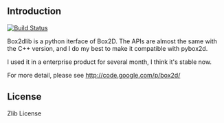 ## Introduction
[![Build Status](https://travis-ci.org/layzerar/box2dlib.png?branch=dev)](https://travis-ci.org/layzerar/box2dlib)

Box2dlib is a python iterface of Box2D. The APIs are almost the same
with the C++ version, and I do my best to make it compatible with
pybox2d.

I used it in a enterprise product for several month, I think it's
stable now.

For more detail, please see http://code.google.com/p/box2d/


## License
Zlib License
